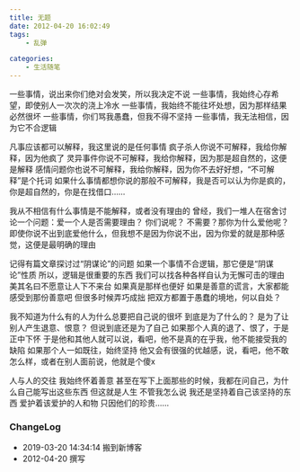 ```yaml
---
title: 无题
date: 2012-04-20 16:02:49
tags:
    - 乱弹

categories:
    - 生活随笔
---
```



<!--more-->

一些事情，说出来你们绝对会发笑，所以我决定不说
一些事情，我始终心存希望，即使别人一次次的浇上冷水
一些事情，我始终不能往坏处想，因为那样结果必然很坏
一些事情，你们骂我愚蠢，但我不得不坚持
一些事情，我无法相信，因为它不合逻辑

凡事应该都可以解释，我这里说的是任何事情
疯子杀人你说不可解释，我给你解释，因为他疯了
灵异事件你说不可解释，我给你解释，因为那是超自然的，这便是解释
感情问题你也说不可解释，我给你解释，因为你不去好好想，“不可解释”是个托词
如果什么事情都想你说的那般不可解释，我是否可以认为你是疯的，你是超自然的，你是在找借口……

我从不相信有什么事情是不能解释，或者没有理由的
曾经，我们一堆人在宿舍讨论一个问题：爱一个人是否需要理由？
你们说呢？
不需要？那你为什么爱他呢？
即使你说不出到底爱他什么，但我想不是因为你说不出，因为你爱的就是那种感觉，这便是最明确的理由

记得有篇文章探讨过“阴谋论”的问题
如果一个事情不合逻辑，那它便是“阴谋论”性质
所以，逻辑是很重要的东西
我们可以找各种各样自认为无懈可击的理由
美其名曰不愿意让人下不来台
如果真是那样也便好
如果是善意的谎言，大家都能感受到那份善意吧
但很多时候弄巧成拙
把双方都置于愚蠢的境地，何以自处？

我不知道为什么有的人为什么总要把自己说的很坏
到底是为了什么的？
是为了让别人产生退意、恨意？
但说到底还是为了自己
如果那个人真的退了、恨了，于是正中下怀
于是他和其他人就可以说，看吧，他不是真的在乎我，他不能接受我的缺陷
如果那个人一如既往，始终坚持
他又会有很强的优越感，说，看吧，他不敢怎么样，或者在别人面前说，他就是个傻x

人与人的交往
我始终怀着善意
甚至在写下上面那些的时候，我都在问自己，为什么自己能写出这些东西
但这就是人生
不管我怎么说
我还是坚持着自己该坚持的东西
爱护着该爱护的人和物
只因他们的珍贵……  

### ChangeLog
- 2019-03-20 14:34:14 搬到新博客
- 2012-04-20 撰写